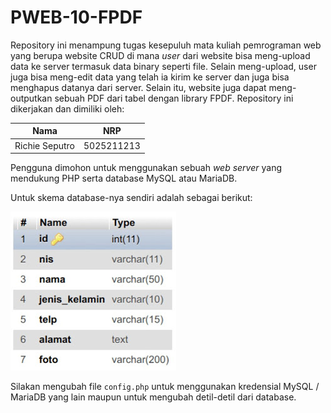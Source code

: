 # PWEB-10-FPDF

Repository ini menampung tugas kesepuluh mata kuliah pemrograman web yang berupa
website CRUD di mana *user* dari website bisa meng-upload data ke server termasuk
data binary seperti file. Selain meng-upload, user juga bisa meng-edit data yang
telah ia kirim ke server dan juga bisa menghapus datanya dari server. Selain itu,
website juga dapat meng-outputkan sebuah PDF dari tabel dengan library FPDF.
Repository ini dikerjakan dan dimiliki oleh:

| Nama | NRP |
|------|-----|
| Richie Seputro | 5025211213 |

Pengguna dimohon untuk menggunakan sebuah *web server* yang mendukung PHP serta
database MySQL atau MariaDB.

Untuk skema database-nya sendiri adalah sebagai berikut:

![Skema Database](assets/skema-db.jpg)

Silakan mengubah file `config.php` untuk menggunakan kredensial MySQL / MariaDB
yang lain maupun untuk mengubah detil-detil dari database.

